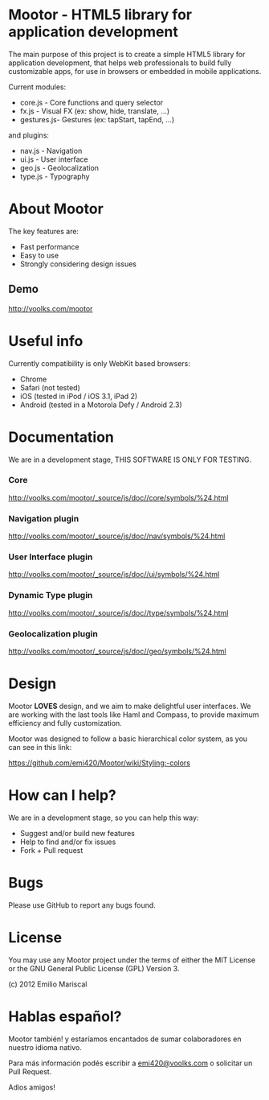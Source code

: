 
# Mootor - HTML5 library for application development

The main purpose of this project is to create a simple HTML5 library for application development, 
that helps web professionals to build fully customizable apps, for use in browsers 
or embedded in mobile applications.

Current modules:

* core.js - Core functions and query selector
* fx.js - Visual FX (ex: show, hide, translate, ...)
* gestures.js- Gestures (ex: tapStart, tapEnd, ...)

and plugins:

* nav.js - Navigation
* ui.js - User interface
* geo.js - Geolocalization
* type.js - Typography

# About Mootor

The key features are:

* Fast performance
* Easy to use
* Strongly considering design issues

## Demo

http://voolks.com/mootor

# Useful info

Currently compatibility is only WebKit based browsers:

* Chrome
* Safari (not tested)
* iOS (tested in iPod / iOS 3.1, iPad 2)
* Android (tested in a Motorola Defy / Android 2.3)

# Documentation

We are in a development stage, THIS SOFTWARE IS ONLY FOR TESTING.

### Core

http://voolks.com/mootor/_source/js/doc//core/symbols/%24.html

### Navigation plugin

http://voolks.com/mootor/_source/js/doc//nav/symbols/%24.html

### User Interface plugin

http://voolks.com/mootor/_source/js/doc//ui/symbols/%24.html

### Dynamic Type plugin

http://voolks.com/mootor/_source/js/doc//type/symbols/%24.html

### Geolocalization plugin

http://voolks.com/mootor/_source/js/doc//geo/symbols/%24.html

# Design

Mootor **LOVES** design, and we aim to make delightful user interfaces. 
We are working with the last tools like Haml and Compass, to provide maximum 
efficiency and fully customization.

Mootor was designed to follow a basic hierarchical color system,
as you can see in this link:

https://github.com/emi420/Mootor/wiki/Styling:-colors 

# How can I help?

We are in a development stage, so you can help this way:

* Suggest and/or build new features
* Help to find and/or fix issues
* Fork + Pull request

# Bugs

Please use GitHub to report any bugs found. 

# License

You may use any Mootor project under the terms of either the MIT License or the GNU General Public License (GPL) Version 3.

(c) 2012 Emilio Mariscal

# Hablas español?

Mootor también! y estaríamos encantados de sumar colaboradores en nuestro idioma nativo.

Para más información podés escribir a emi420@voolks.com o solicitar un Pull Request.

Adios amigos!
